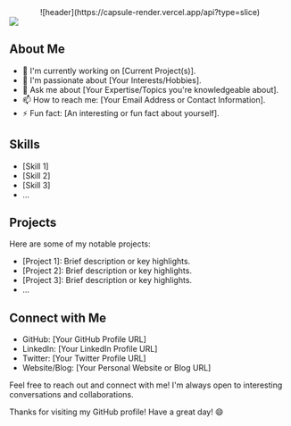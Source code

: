 <div align = "center">
  ![header](https://capsule-render.vercel.app/api?type=slice)
</div>

<img src="https://img.shields.io/badge/JAVA-007396?style=for-the-badge&logo=java&logoColor=white">

## About Me

- 🔭 I'm currently working on [Current Project(s)].
- 🌱 I'm passionate about [Your Interests/Hobbies].
- 💬 Ask me about [Your Expertise/Topics you're knowledgeable about].
- 📫 How to reach me: [Your Email Address or Contact Information].
- ⚡ Fun fact: [An interesting or fun fact about yourself].

## Skills

- [Skill 1]
- [Skill 2]
- [Skill 3]
- ...

## Projects

Here are some of my notable projects:

- [Project 1]: Brief description or key highlights.
- [Project 2]: Brief description or key highlights.
- [Project 3]: Brief description or key highlights.
- ...

## Connect with Me

- GitHub: [Your GitHub Profile URL]
- LinkedIn: [Your LinkedIn Profile URL]
- Twitter: [Your Twitter Profile URL]
- Website/Blog: [Your Personal Website or Blog URL]

Feel free to reach out and connect with me! I'm always open to interesting conversations and collaborations.

Thanks for visiting my GitHub profile! Have a great day! 😄
